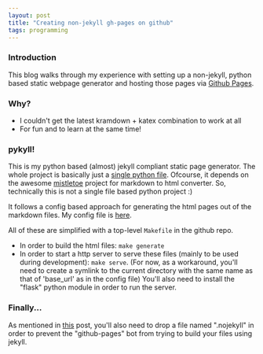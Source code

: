 ```yaml
---
layout: post
title: "Creating non-jekyll gh-pages on github"
tags: programming
---
```


### Introduction
This blog walks through my experience with setting up a non-jekyll, python based
static webpage generator and hosting those pages via [Github Pages](https://pages.github.com/).

### Why?
- I couldn't get the latest kramdown + katex combination to work at all
- For fun and to learn at the same time!

### pykyll!
This is my python based (almost) jekyll compliant static page generator. The
whole project is basically just a [single python file](https://github.com/teju85/blog/blob/gh-pages/gen/pykyll.py).
Ofcourse, it depends on the awesome [mistletoe](https://github.com/miyuchina/mistletoe)
project for markdown to html converter. So, technically this is not a single
file based python project :)

It follows a config based approach for generating the html pages out of the
markdown files. My config file is [here](https://github.com/teju85/blog/blob/gh-pages/config.json).

All of these are simplified with a top-level `Makefile` in the github repo.
* In order to build the html files: `make generate`
* In order to start a http server to serve these files (mainly to be used during
  development): `make serve`. (For now, as a workaround, you'll need to create a
  symlink to the current directory with the same name as that of 'base_url' as
  in the config file) You'll also need to install the "flask" python module in
  order to run the server.

### Finally...
As mentioned in [this](https://github.blog/2009-12-29-bypassing-jekyll-on-github-pages/)
post, you'll also need to drop a file named ".nojekyll" in order to prevent the
"github-pages" bot from trying to build your files using jekyll.
